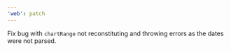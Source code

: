 ```yaml
---
'web': patch
---
```


Fix bug with `chartRange` not reconstituting and throwing errors as the dates were not parsed.
